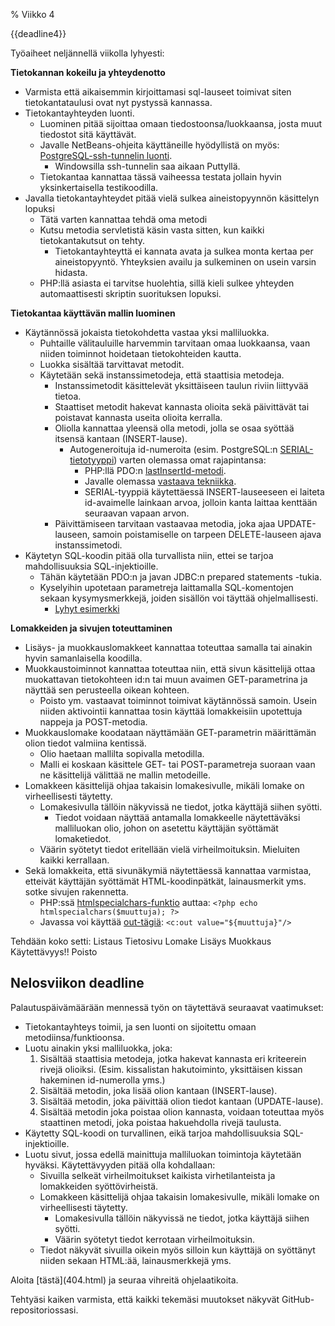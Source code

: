 % Viikko 4
<!-- order: 1 -->

<deadline>{{deadline4}}</deadline>

Työaiheet neljännellä viikolla lyhyesti:

**Tietokannan kokeilu ja yhteydenotto**

* Varmista että aikaisemmin kirjoittamasi sql-lauseet toimivat siten tietokantataulusi ovat nyt pystyssä kannassa.
* Tietokantayhteyden luonti.
    * Luominen pitää sijoittaa omaan tiedostoonsa/luokkaansa, josta muut tiedostot sitä käyttävät.
    * Javalle NetBeans-ohjeita käyttäneille hyödyllistä on myös: [PostgreSQL-ssh-tunnelin luonti](http://www.postgresql.org/docs/8.2/static/ssh-tunnels.html).
        * Windowsilla ssh-tunnelin saa aikaan Puttyllä.
    * Tietokantaa kannattaa tässä vaiheessa testata jollain hyvin yksinkertaisella testikoodilla.
* Javalla tietokantayhteydet pitää vielä sulkea aineistopyynnön käsittelyn lopuksi
    * Tätä varten kannattaa tehdä oma metodi
    * Kutsu metodia servletistä käsin vasta sitten, kun kaikki tietokantakutsut on tehty. 
        * Tietokantayhteyttä ei kannata avata ja sulkea monta kertaa per aineistopyyntö. Yhteyksien availu ja sulkeminen on usein varsin hidasta.
    * PHP:llä asiasta ei tarvitse huolehtia, sillä kieli sulkee yhteyden automaattisesti skriptin suorituksen lopuksi. 

**Tietokantaa käyttävän mallin luominen**

* Käytännössä jokaista tietokohdetta vastaa yksi malliluokka.
    * Puhtaille välitauluille harvemmin tarvitaan omaa luokkaansa, vaan niiden toiminnot hoidetaan tietokohteiden kautta.
    * Luokka sisältää tarvittavat metodit.
    * Käytetään sekä instanssimetodeja, että staattisia metodeja.
        * Instanssimetodit käsittelevät yksittäiseen taulun riviin liittyvää tietoa.
        * Staattiset metodit hakevat kannasta olioita sekä päivittävät tai poistavat kannasta useita olioita kerralla.
        * Oliolla kannattaa yleensä olla metodi, jolla se osaa syöttää itsensä kantaan (INSERT-lause).
            * Autogeneroituja id-numeroita (esim. PostgreSQL:n [SERIAL-tietotyyppi](http://www.postgresql.org/docs/9.2/static/datatype-numeric.html#DATATYPE-SERIAL)) varten
              olemassa omat rajapintansa:
                * PHP:llä PDO:n [lastInsertId-metodi](http://php.net/manual/en/pdo.lastinsertid.php).
                * Javalle olemassa [vastaava tekniikka](http://www.technicalkeeda.com/details/how-to-get-mysql-auto-increment-key-value-using-java-jdbc).
                * SERIAL-tyyppiä käytettäessä INSERT-lauseeseen ei laiteta id-avaimelle lainkaan arvoa, jolloin kanta laittaa kenttään seuraavan vapaan arvon.
        * Päivittämiseen tarvitaan vastaavaa metodia, joka ajaa UPDATE-lauseen, samoin poistamiselle on tarpeen DELETE-lauseen ajava instanssimetodi.
* Käytetyn SQL-koodin pitää olla turvallista niin, ettei se tarjoa mahdollisuuksia SQL-injektioille.
    * Tähän käytetään PDO:n ja javan JDBC:n prepared statements -tukia.
    * Kyselyihin upotetaan parametreja laittamalla SQL-komentojen sekaan kysymysmerkkejä, joiden sisällön voi täyttää ohjelmallisesti.
        * [Lyhyt esimerkki](../viikko1/ohjelmointikielet.html#tietokannan-käyttö)

**Lomakkeiden ja sivujen toteuttaminen**

* Lisäys- ja muokkauslomakkeet kannattaa toteuttaa samalla tai ainakin hyvin samanlaisella koodilla.
* Muokkaustoiminnot kannattaa toteuttaa niin, että sivun käsittelijä ottaa muokattavan tietokohteen id:n tai muun avaimen GET-parametrina ja näyttää sen perusteella oikean kohteen.
    * Poisto ym. vastaavat toiminnot toimivat käytännössä samoin. Usein niiden aktivointii kannattaa tosin käyttää lomakkeisiin upotettuja nappeja ja POST-metodia.
* Muokkauslomake koodataan näyttämään GET-parametrin määrittämän olion tiedot valmiina kentissä. 
    * Olio haetaan mallilta sopivalla metodilla.
    * Malli ei koskaan käsittele GET- tai POST-parametreja suoraan vaan ne käsittelijä välittää ne mallin metodeille.
* Lomakkeen käsittelijä ohjaa takaisin lomakesivulle, mikäli lomake on virheellisesti täytetty.
    * Lomakesivulla tällöin näkyvissä ne tiedot, jotka käyttäjä siihen syötti.
        * Tiedot voidaan näyttää antamalla lomakkeelle näytettäväksi malliluokan olio, johon on asetettu käyttäjän syöttämät lomaketiedot.
    * Väärin syötetyt tiedot eritellään vielä virheilmoituksin. Mieluiten kaikki kerrallaan.
* Sekä lomakkeita, että sivunäkymiä näytettäessä kannattaa varmistaa, etteivät käyttäjän syöttämät HTML-koodinpätkät, lainausmerkit yms.
  sotke sivujen rakennetta.
    * PHP:ssä [htmlspecialchars-funktio](http://www.php.net/manual/en/function.htmlspecialchars.php) auttaa: `<?php echo htmlspecialchars($muuttuja); ?>`
    * Javassa voi käyttää [out-tägiä](http://docs.oracle.com/javaee/5/jstl/1.1/docs/tlddocs/): `<c:out value="${muuttuja}"/>`

<comment>
Tehdään koko setti:
  Listaus
  Tietosivu
  Lomake
    Lisäys
    Muokkaus
    Käytettävyys!!
  Poisto
</comment>

## Nelosviikon deadline

Palautuspäivämäärään mennessä työn on täytettävä seuraavat vaatimukset:

* Tietokantayhteys toimii, ja sen luonti on sijoitettu omaan metodiinsa/funktioonsa.
* Luotu ainakin yksi malliluokka, joka:
    1. Sisältää staattisia metodeja, jotka hakevat kannasta eri kriteerein rivejä olioiksi. (Esim. kissalistan hakutoiminto, yksittäisen kissan hakeminen id-numerolla yms.)
    2. Sisältää metodin, joka lisää olion kantaan (INSERT-lause).
    3. Sisältää metodin, joka päivittää olion tiedot kantaan (UPDATE-lause).
    4. Sisältää metodin joka poistaa olion kannasta, voidaan toteuttaa myös staattinen metodi, joka poistaa hakuehdolla rivejä taulusta.
* Käytetty SQL-koodi on turvallinen, eikä tarjoa mahdollisuuksia SQL-injektioille.
* Luotu sivut, jossa edellä mainittuja malliluokan toimintoja käytetään hyväksi. Käytettävyyden pitää olla kohdallaan:
    * Sivuilla selkeät virheilmoitukset kaikista virhetilanteista ja lomakkeiden syöttövirheistä.
    * Lomakkeen käsittelijä ohjaa takaisin lomakesivulle, mikäli lomake on virheellisesti täytetty.
        * Lomakesivulla tällöin näkyvissä ne tiedot, jotka käyttäjä siihen syötti.
        * Väärin syötetyt tiedot kerrotaan virheilmoituksin.
    * Tiedot näkyvät sivuilla oikein myös silloin kun käyttäjä on syöttänyt niiden sekaan HTML:ää, lainausmerkkejä yms.

<comment>
<ohje>
Aloita [tästä](404.html) ja seuraa vihreitä ohjelaatikoita.

Tehtyäsi kaiken varmista, että kaikki tekemäsi muutokset näkyvät GitHub-repositoriossasi.
</ohje>
</comment>
